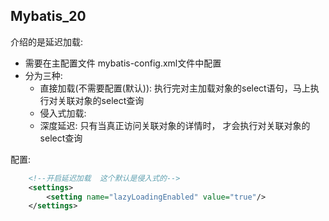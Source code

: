 ## Mybatis_20


介绍的是延迟加载: 

* 需要在主配置文件 mybatis-config.xml文件中配置
* 分为三种: 
    * 直接加载(不需要配置(默认)): 执行完对主加载对象的select语句，马上执行对关联对象的select查询
    * 侵入式加载: 
    * 深度延迟: 只有当真正访问关联对象的详情时， 才会执行对关联对象的select查询 
    

配置: 

```xml
    <!--开启延迟加载  这个默认是侵入式的-->
    <settings>
        <setting name="lazyLoadingEnabled" value="true"/>
    </settings>
```